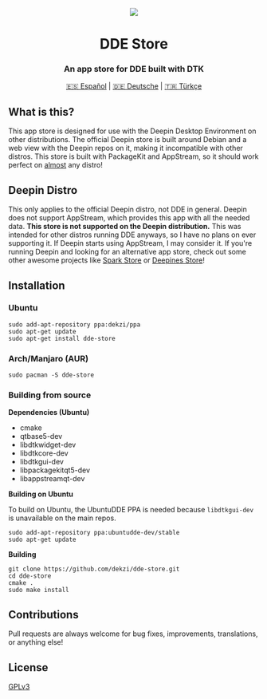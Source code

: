 <p align="center"><img src="https://user-images.githubusercontent.com/56656996/99621835-b2d8dc80-29dd-11eb-8183-987e80f8b3a7.png"></p>
<h1 align="center">DDE Store</h1>
<h3 align="center">An app store for DDE built with DTK</h3>
<p align="center"><a href="README.es.md">🇪🇸 Español</a> | <a href="README.de.md">🇩🇪 Deutsche</a> | <a href="README.tr.md">🇹🇷 Türkçe</a></p>

## What is this?

This app store is designed for use with the Deepin Desktop Environment on other distributions. The official Deepin store is built around Debian and a web view with the Deepin repos on it, making it incompatible with other distros. This store is built with PackageKit and AppStream, so it should work perfect on [almost](#deepin-distro) any distro!

## Deepin Distro

This only applies to the official Deepin distro, not DDE in general. Deepin does not support AppStream, which provides this app with all the needed data. **This store is not supported on the Deepin distribution.** This was intended for other distros running DDE anyways, so I have no plans on ever supporting it. If Deepin starts using AppStream, I may consider it. If you're running Deepin and looking for an alternative app store, check out some other awesome projects like [Spark Store](https://www.spark-app.store) or [Deepines Store](https://deepines.com)!

## Installation
### Ubuntu
```
sudo add-apt-repository ppa:dekzi/ppa
sudo apt-get update
sudo apt-get install dde-store
```

### Arch/Manjaro (AUR)
```
sudo pacman -S dde-store
```

### Building from source
**Dependencies (Ubuntu)**
- cmake
- qtbase5-dev
- libdtkwidget-dev
- libdtkcore-dev
- libdtkgui-dev
- libpackagekitqt5-dev
- libappstreamqt-dev

**Building on Ubuntu**

To build on Ubuntu, the UbuntuDDE PPA is needed because `libdtkgui-dev` is unavailable on the main repos.
```
sudo add-apt-repository ppa:ubuntudde-dev/stable
sudo apt-get update
```

**Building**
```
git clone https://github.com/dekzi/dde-store.git
cd dde-store
cmake .
sudo make install
```

## Contributions
Pull requests are always welcome for bug fixes, improvements, translations, or anything else!

## License
[GPLv3](LICENSE)
